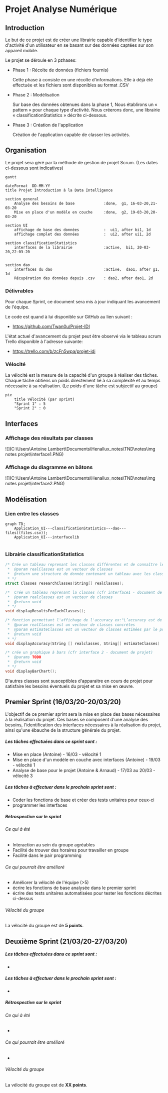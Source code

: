 # Projet Analyse Numérique

## Introduction 

Le but de ce projet est de créer une librairie capable d'identifier le type d'activité d'un utilisateur en se basant sur des données captées sur son appareil mobile. 

Le projet se déroule en 3 pzhases:

* Phase 1 : Récolte de données (fichiers fournis)

  Cette phase à consiste en une récolte d'informations. Elle à déjà été effectuée et les fichiers sont disponibles au format .CSV

* Phase 2 : Modélisation

  Sur base des données obtenues dans la phase 1, Nous établirons un « pattern » pour chaque type d’activité. Nous créerons donc, une librairie « classificationStatistics » décrite ci-dessous.

* Phase 3 : Création de l'application

  Création de l'application capable de classer les activités. 

## Organisation

Le projet sera géré par la méthode de gestion de projet Scrum. (Les dates ci-dessous sont indicatives)

```mermaid
gantt

dateFormat  DD-MM-YY
title Projet Introduction à la Data Intelligence

section general
	Analyse des besoins de base   			:done,  g1, 16-03-20,21-03-20
	Mise en place d'un modèle en couche		:done,  g2, 19-03-20,20-03-20
	
section UI
    affichage de base des données			:  ui1, after bi1, 1d
    affichage complet des données			:  ui2, after ui1, 2d
    
section classificationStatistics
	interfaces de la librairie				:active,  bi1, 20-03-20,22-03-20

	
section dao
    interfaces du dao      					:active,  dao1, after g1, 1d
    Récupération des données depuis .csv	: dao2, after dao1, 2d

```

### Délivrables

Pour chaque Sprint, ce document sera mis à jour indiquant les avancement de l'équipe.

Le code est quand à lui disponible sur GitHub au lien suivant :

*  https://github.com/Twan0u/Projet-IDI

L'état actuel d'avancement du projet peut être observé via le tableau scrum Trello disponible à l'adresse suivante: 

* https://trello.com/b/zcFn5wpa/projet-idi

### Vélocité

La vélocité est la mesure de la capacité d'un groupe à réaliser des tâches. Chaque tâche obtiens un poids directement lié à sa complexité et au temps nécessaire à sa réalisation. (Le poids d'une tâche est subjectif au groupe)

```mermaid
pie
    title Vélocité (par sprint)
    "Sprint 1" : 5
    "Sprint 2" : 0
```



## Interfaces

### Affichage des résultats par classes

![](C:\Users\Antoine Lambert\Documents\Henallux_notes\TND\notes\img notes projet\interface1.PNG)

### Affichage du diagramme en bâtons

![](C:\Users\Antoine Lambert\Documents\Henallux_notes\TND\notes\img notes projet\interface2.PNG)

## Modélisation

### Lien entre les classes

```mermaid
graph TD;
    Application_UI---classificationStatistics---dao---files((files.csv));
    Application_UI---interfacelib
    
```

### Librairie classificationStatistics

```c
/* Crée un tableau reprenant les classes différentes et de connaître le nombre de classes.
 *  @param realClasses est un vecteur de classes
 *  @return une structure de donnée contenant un tableau avec les classes différentes et leur nombre.
 * */
struct Classes researchClasses(String[] realClasses);

/*  Crée un tableau reprenant la classes (cfr interface1 - document de projet), les bien classes un total et un calcul du pourcentage de bien classes
 *  @param realclasses est un vecteur de classes
 *  @return void 
 * */
void displayResultsForEachClasses();

/* fonction permettant l'affichage de l'accuracy ex:"L’accuracy est de 78%"
 *  @param realClasses est un vecteur de classes concrètes
 *  @param estimateClasses est un vecteur de classes estimées par le programme
 *  @return void 
 * */
void displayAccuracy(String [] realclasses, String[] estimateClasses)

/* crée un graphique à bars (cfr interface 2 - document de projet)
 *  @params TODO
 *  @return void
 * */
void displayBarChart();
```

D'autres classes sont susceptibles d'apparaitre en cours de projet pour satisfaire les besoins éventuels du projet et sa mise en œuvre.

## Premier Sprint (16/03/20-20/03/20)

L'objectif de ce premier sprint sera la mise en place des bases nécessaires à la réalisation du projet. Ces bases se composent d'une analyse des besoins, l'identification des interfaces nécessaires à la réalisation du projet, ainsi qu'une ébauche de la structure générale du projet. 

##### Les tâches effectuées dans ce sprint sont : 

* Mise en place (Antoine) - 16/03 - vélocité 1
* Mise en place d'un modèle en couche avec interfaces (Antoine) - 19/03 - vélocité 1
* Analyse de base pour le projet (Antoine & Arnaud) - 17/03 au 20/03 - vélocité 3

##### Les tâches à effectuer dans le prochain sprint sont : 

* Coder les fonctions de base et créer des tests unitaires pour ceux-ci
* programmer les interfaces

##### Rétrospective sur le sprint

###### Ce qui à été

* Interaction au sein du groupe agréables
* Facilité de trouver des horaires pour travailler en groupe
* Facilité dans le pair programming 

###### Ce qui pourrait être amélioré

* Améliorer la vélocité de l'équipe (>5)
* écrire les fonctions de base analysée dans le premier sprint
* écrire des tests unitaires automatisées pour tester les fonctions décrites ci-dessus

###### Vélocité du groupe

La vélocité du groupe est de **5 points**.

## Deuxième Sprint (21/03/20-27/03/20)



##### Les tâches effectuées dans ce sprint sont : 

* 

##### Les tâches à effectuer dans le prochain sprint sont : 

* 

##### Rétrospective sur le sprint

###### Ce qui à été

* 

###### Ce qui pourrait être amélioré

* 

###### Vélocité du groupe

La vélocité du groupe est de **XX points**.





